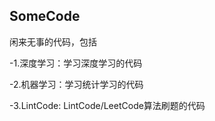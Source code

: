 ## SomeCode
闲来无事的代码，包括

  -1.深度学习：学习深度学习的代码
  
  -2.机器学习：学习统计学习的代码
  
  -3.LintCode: LintCode/LeetCode算法刷题的代码

